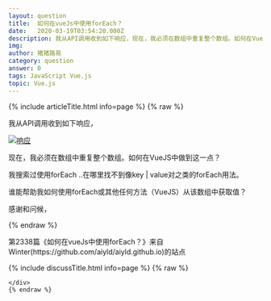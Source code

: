 ```yaml
---
layout: question
title:  如何在vueJs中使用forEach？
date:   2020-03-19T03:54:20.000Z
description: 我从API调用收到如下响应，现在，我必须在数组中重复整个数组。如何在VueJS中做到这一点？我搜索过使用forEach ..在哪里找不到像ke...
img: 
author: 猪猪路易
category: question
answer: 0
tags: JavaScript Vue.js
topic: Vue.js
---
```

<div class="article-root">
  <div class="article">
    {% include articleTitle.html info=page %}
    {% raw %}
    <div class="article-content"><p><font style="vertical-align: inherit;"><font style="vertical-align: inherit;">我从API调用收到如下响应，</font></font></p>

<p><a href="https://www.samyoc.com//uploads/users/22998/images/thumbnails/1584589933440.png" data-src="https://www.samyoc.com//uploads/users/22998/images/1584589933440.png" rel="noreferrer"><img src="https://i.stack.imgur.com/lMr5I.png" alt="响应"></a></p>

<p><font style="vertical-align: inherit;"><font style="vertical-align: inherit;">现在，我必须在数组中重复整个数组。</font><font style="vertical-align: inherit;">如何在VueJS中做到这一点？</font></font></p>

<p><font style="vertical-align: inherit;"><font style="vertical-align: inherit;">我搜索过使用forEach ..在哪里找不到像key | value对之类的forEach用法。</font></font></p>

<p><font style="vertical-align: inherit;"><font style="vertical-align: inherit;">谁能帮助我如何使用forEach或其他任何方法（VueJS）从该数组中获取值？</font></font></p>

<p><font style="vertical-align: inherit;"><font style="vertical-align: inherit;">感谢和问候，</font></font></p></div>
    {% endraw %}
  </div>
  <p class="winter_mark">第2338篇《如何在vueJs中使用forEach？》来自Winter(https://github.com/aiyld/aiyld.github.io)的站点</p>
  <div class="discuss-wrapper">
    {% include discussTitle.html info=page %}
    {% raw %}
    <div class="discuss-list">
    
    </div>
    {% endraw %}
  </div>
<div>
